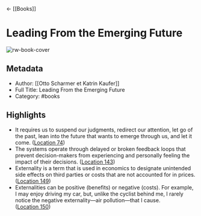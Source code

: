 ← [[Books]]


# Leading From the Emerging Future
![rw-book-cover](https://images-na.ssl-images-amazon.com/images/I/514h53NNKEL._SL200_.jpg)

## Metadata
- Author: [[Otto Scharmer et Katrin Kaufer]]
- Full Title: Leading From the Emerging Future
- Category: #books

## Highlights
- It requires us to suspend our judgments, redirect our attention, let go of the past, lean into the future that wants to emerge through us, and let it come. ([Location 74](https://readwise.io/to_kindle?action=open&asin=B00D498U6U&location=74))
- The systems operate through delayed or broken feedback loops that prevent decision-makers from experiencing and personally feeling the impact of their decisions. ([Location 143](https://readwise.io/to_kindle?action=open&asin=B00D498U6U&location=143))
- Externality is a term that is used in economics to designate unintended side effects on third parties or costs that are not accounted for in prices. ([Location 149](https://readwise.io/to_kindle?action=open&asin=B00D498U6U&location=149))
- Externalities can be positive (benefits) or negative (costs). For example, I may enjoy driving my car, but, unlike the cyclist behind me, I rarely notice the negative externality—air pollution—that I cause. ([Location 150](https://readwise.io/to_kindle?action=open&asin=B00D498U6U&location=150))
